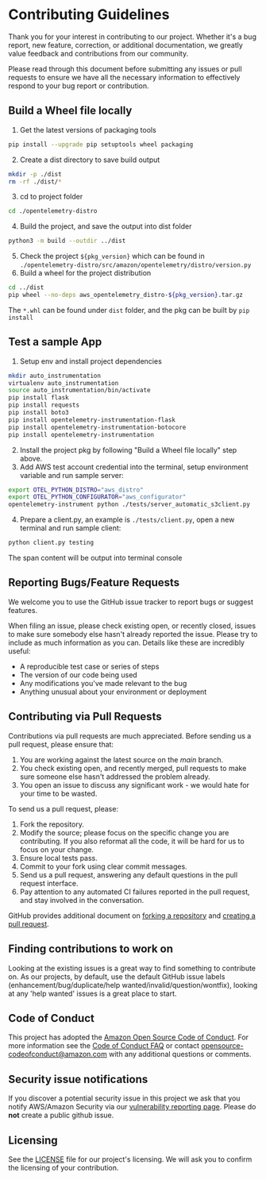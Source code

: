 # Contributing Guidelines

Thank you for your interest in contributing to our project. Whether it's a bug report, new feature, correction, or additional
documentation, we greatly value feedback and contributions from our community.

Please read through this document before submitting any issues or pull requests to ensure we have all the necessary
information to effectively respond to your bug report or contribution.

## Build a Wheel file locally
1. Get the latest versions of packaging tools
```sh
pip install --upgrade pip setuptools wheel packaging
```
2. Create a dist directory to save build output
```sh
mkdir -p ./dist
rm -rf ./dist/*
```
3. cd to project folder
```sh
cd ./opentelemetry-distro
```
4. Build the project, and save the output into dist folder
```sh
python3 -m build --outdir ../dist
```
5. Check the project `${pkg_version}` which can be found in `./opentelemetry-distro/src/amazon/opentelemetry/distro/version.py`
6. Build a wheel for the project distribution
```sh
cd ../dist
pip wheel --no-deps aws_opentelemetry_distro-${pkg_version}.tar.gz
```
The `*.whl` can be found under `dist` folder, and the pkg can be built by `pip install`

## Test a sample App
1. Setup env and install project dependencies
```sh
mkdir auto_instrumentation
virtualenv auto_instrumentation
source auto_instrumentation/bin/activate
pip install flask
pip install requests
pip install boto3
pip install opentelemetry-instrumentation-flask
pip install opentelemetry-instrumentation-botocore
pip install opentelemetry-instrumentation
```
2. Install the project pkg by following "Build a Wheel file locally" step above.
3. Add AWS test account credential into the terminal, setup environment variable and run sample server:
```sh
export OTEL_PYTHON_DISTRO="aws_distro"
export OTEL_PYTHON_CONFIGURATOR="aws_configurator"
opentelemetry-instrument python ./tests/server_automatic_s3client.py
```
4. Prepare a client.py, an example is `./tests/client.py`, open a new terminal and run sample client:
```sh
python client.py testing
```
The span content will be output into terminal console

## Reporting Bugs/Feature Requests

We welcome you to use the GitHub issue tracker to report bugs or suggest features.

When filing an issue, please check existing open, or recently closed, issues to make sure somebody else hasn't already
reported the issue. Please try to include as much information as you can. Details like these are incredibly useful:

* A reproducible test case or series of steps
* The version of our code being used
* Any modifications you've made relevant to the bug
* Anything unusual about your environment or deployment


## Contributing via Pull Requests
Contributions via pull requests are much appreciated. Before sending us a pull request, please ensure that:

1. You are working against the latest source on the *main* branch.
2. You check existing open, and recently merged, pull requests to make sure someone else hasn't addressed the problem already.
3. You open an issue to discuss any significant work - we would hate for your time to be wasted.

To send us a pull request, please:

1. Fork the repository.
2. Modify the source; please focus on the specific change you are contributing. If you also reformat all the code, it will be hard for us to focus on your change.
3. Ensure local tests pass.
4. Commit to your fork using clear commit messages.
5. Send us a pull request, answering any default questions in the pull request interface.
6. Pay attention to any automated CI failures reported in the pull request, and stay involved in the conversation.

GitHub provides additional document on [forking a repository](https://help.github.com/articles/fork-a-repo/) and
[creating a pull request](https://help.github.com/articles/creating-a-pull-request/).


## Finding contributions to work on
Looking at the existing issues is a great way to find something to contribute on. As our projects, by default, use the default GitHub issue labels (enhancement/bug/duplicate/help wanted/invalid/question/wontfix), looking at any 'help wanted' issues is a great place to start.


## Code of Conduct
This project has adopted the [Amazon Open Source Code of Conduct](https://aws.github.io/code-of-conduct).
For more information see the [Code of Conduct FAQ](https://aws.github.io/code-of-conduct-faq) or contact
opensource-codeofconduct@amazon.com with any additional questions or comments.


## Security issue notifications
If you discover a potential security issue in this project we ask that you notify AWS/Amazon Security via our [vulnerability reporting page](http://aws.amazon.com/security/vulnerability-reporting/). Please do **not** create a public github issue.


## Licensing

See the [LICENSE](LICENSE) file for our project's licensing. We will ask you to confirm the licensing of your contribution.
